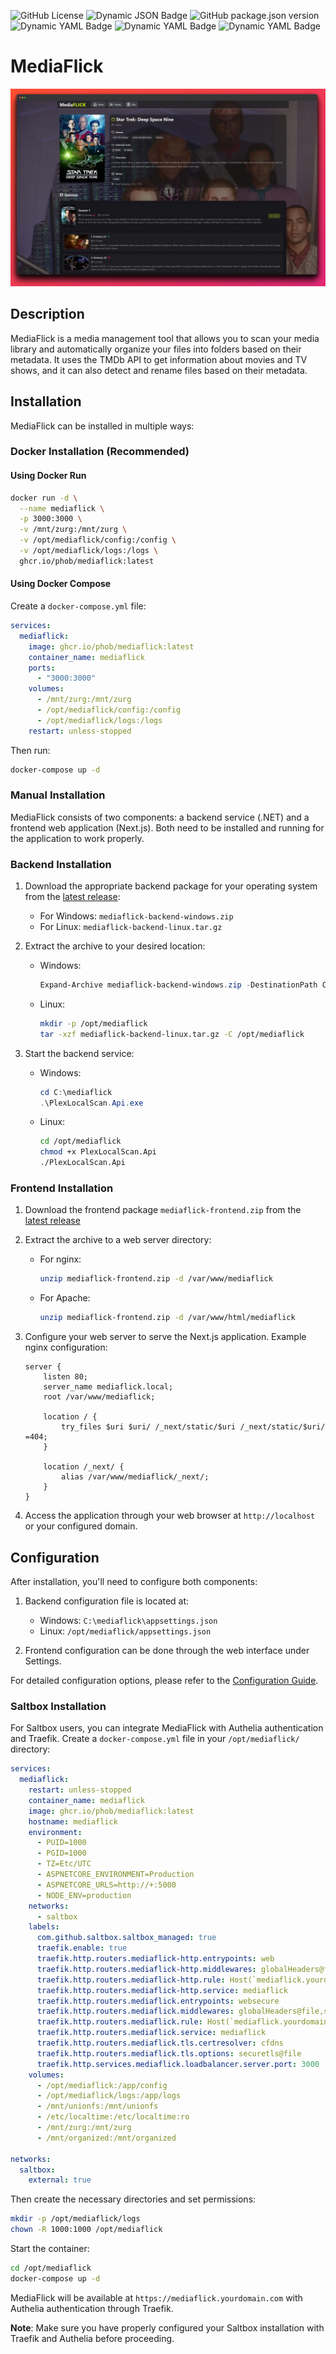 ![GitHub License](https://img.shields.io/github/license/phob/mediaflick)
![Dynamic JSON Badge](https://img.shields.io/badge/dynamic/json?url=https%3A%2F%2Fraw.githubusercontent.com%2Fphob%2Fmediaflick%2Frefs%2Fheads%2Fmain%2Fsrc%2Fglobal.json&query=%24.sdk.version&label=.NET)
![GitHub package.json version](https://img.shields.io/github/package-json/v/phob/mediaflick?filename=mediaflick%2Fpackage.json)
![Dynamic YAML Badge](https://img.shields.io/badge/dynamic/yaml?url=https%3A%2F%2Fraw.githubusercontent.com%2Fphob%2Fmediaflick%2Frefs%2Fheads%2Fmain%2Fmediaflick%2Fpnpm-lock.yaml&query=%24.importers...dependencies.next.specifier&label=next)
![Dynamic YAML Badge](https://img.shields.io/badge/dynamic/yaml?url=https%3A%2F%2Fraw.githubusercontent.com%2Fphob%2Fmediaflick%2Frefs%2Fheads%2Fmain%2Fmediaflick%2Fpnpm-lock.yaml&query=%24.importers...dependencies.react.version&label=react)
![Dynamic YAML Badge](https://img.shields.io/badge/dynamic/yaml?url=https%3A%2F%2Fraw.githubusercontent.com%2Fphob%2Fmediaflick%2Frefs%2Fheads%2Fmain%2Fmediaflick%2Fpnpm-lock.yaml&query=%24.importers...dependencies.react-dom.version&label=react-dom)

# MediaFlick

![alt text](mediaflick1.jpg)

## Description

MediaFlick is a media management tool that allows you to scan your media library and automatically organize your files into folders based on their metadata. It uses the TMDb API to get information about movies and TV shows, and it can also detect and rename files based on their metadata.

## Installation

MediaFlick can be installed in multiple ways:

### Docker Installation (Recommended)

#### Using Docker Run

```bash
docker run -d \
  --name mediaflick \
  -p 3000:3000 \
  -v /mnt/zurg:/mnt/zurg \
  -v /opt/mediaflick/config:/config \
  -v /opt/mediaflick/logs:/logs \
  ghcr.io/phob/mediaflick:latest
```

#### Using Docker Compose

Create a `docker-compose.yml` file:

```yaml
services:
  mediaflick:
    image: ghcr.io/phob/mediaflick:latest
    container_name: mediaflick
    ports:
      - "3000:3000"
    volumes:
      - /mnt/zurg:/mnt/zurg
      - /opt/mediaflick/config:/config
      - /opt/mediaflick/logs:/logs
    restart: unless-stopped
```

Then run:
```bash
docker-compose up -d
```

### Manual Installation

MediaFlick consists of two components: a backend service (.NET) and a frontend web application (Next.js). Both need to be installed and running for the application to work properly.

### Backend Installation

1. Download the appropriate backend package for your operating system from the [latest release](https://github.com/phob/mediaflick/releases/latest):
   - For Windows: `mediaflick-backend-windows.zip`
   - For Linux: `mediaflick-backend-linux.tar.gz`

2. Extract the archive to your desired location:
   - Windows:
     ```powershell
     Expand-Archive mediaflick-backend-windows.zip -DestinationPath C:\mediaflick
     ```
   - Linux:
     ```bash
     mkdir -p /opt/mediaflick
     tar -xzf mediaflick-backend-linux.tar.gz -C /opt/mediaflick
     ```

3. Start the backend service:
   - Windows:
     ```powershell
     cd C:\mediaflick
     .\PlexLocalScan.Api.exe
     ```
   - Linux:
     ```bash
     cd /opt/mediaflick
     chmod +x PlexLocalScan.Api
     ./PlexLocalScan.Api
     ```

### Frontend Installation

1. Download the frontend package `mediaflick-frontend.zip` from the [latest release](https://github.com/phob/mediaflick/releases/latest)

2. Extract the archive to a web server directory:
   - For nginx:
     ```bash
     unzip mediaflick-frontend.zip -d /var/www/mediaflick
     ```
   - For Apache:
     ```bash
     unzip mediaflick-frontend.zip -d /var/www/html/mediaflick
     ```

3. Configure your web server to serve the Next.js application. Example nginx configuration:
   ```nginx
   server {
       listen 80;
       server_name mediaflick.local;
       root /var/www/mediaflick;
       
       location / {
           try_files $uri $uri/ /_next/static/$uri /_next/static/$uri/ =404;
       }
       
       location /_next/ {
           alias /var/www/mediaflick/_next/;
       }
   }
   ```

4. Access the application through your web browser at `http://localhost` or your configured domain.

## Configuration

After installation, you'll need to configure both components:

1. Backend configuration file is located at:
   - Windows: `C:\mediaflick\appsettings.json`
   - Linux: `/opt/mediaflick/appsettings.json`

2. Frontend configuration can be done through the web interface under Settings.

For detailed configuration options, please refer to the [Configuration Guide](docs/configuration.md).

### Saltbox Installation

For Saltbox users, you can integrate MediaFlick with Authelia authentication and Traefik. Create a `docker-compose.yml` file in your `/opt/mediaflick/` directory:

```yaml
services:
  mediaflick:
    restart: unless-stopped
    container_name: mediaflick
    image: ghcr.io/phob/mediaflick:latest
    hostname: mediaflick
    environment:
      - PUID=1000
      - PGID=1000
      - TZ=Etc/UTC
      - ASPNETCORE_ENVIRONMENT=Production
      - ASPNETCORE_URLS=http://+:5000
      - NODE_ENV=production
    networks:
      - saltbox
    labels:
      com.github.saltbox.saltbox_managed: true
      traefik.enable: true
      traefik.http.routers.mediaflick-http.entrypoints: web
      traefik.http.routers.mediaflick-http.middlewares: globalHeaders@file,redirect-to-https@docker,robotHeaders@file,cloudflarewarp@docker,authelia@docker
      traefik.http.routers.mediaflick-http.rule: Host(`mediaflick.yourdomain.com`)
      traefik.http.routers.mediaflick-http.service: mediaflick
      traefik.http.routers.mediaflick.entrypoints: websecure
      traefik.http.routers.mediaflick.middlewares: globalHeaders@file,secureHeaders@file,robotHeaders@file,cloudflarewarp@docker,authelia@docker
      traefik.http.routers.mediaflick.rule: Host(`mediaflick.yourdomain.com`)
      traefik.http.routers.mediaflick.service: mediaflick
      traefik.http.routers.mediaflick.tls.certresolver: cfdns
      traefik.http.routers.mediaflick.tls.options: securetls@file
      traefik.http.services.mediaflick.loadbalancer.server.port: 3000
    volumes:
      - /opt/mediaflick:/app/config
      - /opt/mediaflick/logs:/app/logs
      - /mnt/unionfs:/mnt/unionfs
      - /etc/localtime:/etc/localtime:ro
      - /mnt/zurg:/mnt/zurg
      - /mnt/organized:/mnt/organized

networks:
  saltbox:
    external: true
```

Then create the necessary directories and set permissions:

```bash
mkdir -p /opt/mediaflick/logs
chown -R 1000:1000 /opt/mediaflick
```

Start the container:

```bash
cd /opt/mediaflick
docker-compose up -d
```

MediaFlick will be available at `https://mediaflick.yourdomain.com` with Authelia authentication through Traefik.

**Note**: Make sure you have properly configured your Saltbox installation with Traefik and Authelia before proceeding.

